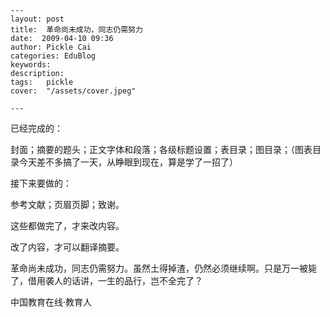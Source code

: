 
    ---
    layout: post  
    title:  革命尚未成功，同志仍需努力  
    date:  2009-04-10 09:36  
    author: Pickle Cai  
    categories: EduBlog  
    keywords: 
    description:   
    tags:	pickle   
    cover:  "/assets/cover.jpeg"  

    ---  
    
已经完成的：



封面；摘要的题头；正文字体和段落；各级标题设置；表目录；图目录；（图表目录今天差不多搞了一天，从睁眼到现在，算是学了一招了）



 



接下来要做的：



参考文献；页眉页脚；致谢。



 



这些都做完了，才来改内容。



 



改了内容，才可以翻译摘要。



 



革命尚未成功，同志仍需努力。虽然土得掉渣，仍然必须继续啊。只是万一被毙了，借用袭人的话讲，一生的品行，岂不全完了？



		    
 中国教育在线·教育人

